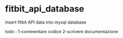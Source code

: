 # fitbit_api_database
insert fitbit API data into mysql database


todo : 1-commentare codice
       2-scrivere documentazione 
